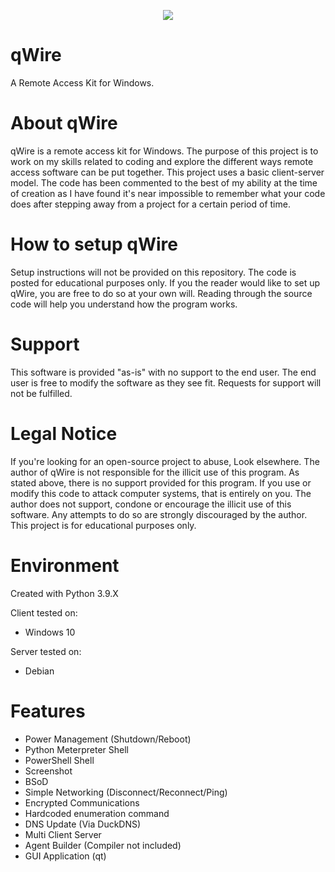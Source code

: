 <p align="center">
  <img
       src = "https://user-images.githubusercontent.com/90923369/158807109-8ddabced-898a-47a8-bb50-99c519515d50.png"
   >
</p>  

# qWire  
A Remote Access Kit for Windows.

# About qWire
qWire is a remote access kit for Windows. The purpose of this project is to work on my skills related to coding and explore the different ways remote access software can be put together. This project uses a basic client-server model. The code has been commented to the best of my ability at the time of creation as
I have found it's near impossible to remember what your code does after stepping away from a project for a certain period of time.

# How to setup qWire
Setup instructions will not be provided on this repository. The code is posted for educational purposes only. If you the reader would like to set up qWire, you are free to do so at your own will. Reading through the source code will help you understand how the program works.

# Support
This software is provided "as-is" with no support to the end user. The end user is free to modify the software as they see fit. Requests for support will not be fulfilled.

# Legal Notice
If you're looking for an open-source project to abuse, Look elsewhere. The author of qWire is not responsible for the illicit use of this program. As stated above, there is no support provided for this program. If you use or modify this code to attack computer systems, that is entirely on you. The author does not support, condone or encourage the illicit use of this software. Any attempts to do so are strongly discouraged by the author. This project is for educational purposes only.

# Environment
Created with Python 3.9.X  

Client tested on:  
* Windows 10

Server tested on:  
* Debian  

# Features
* Power Management (Shutdown/Reboot)
* Python Meterpreter Shell
* PowerShell Shell
* Screenshot
* BSoD
* Simple Networking (Disconnect/Reconnect/Ping)
* Encrypted Communications
* Hardcoded enumeration command
* DNS Update (Via DuckDNS)
* Multi Client Server
* Agent Builder (Compiler not included)
* GUI Application (qt)
